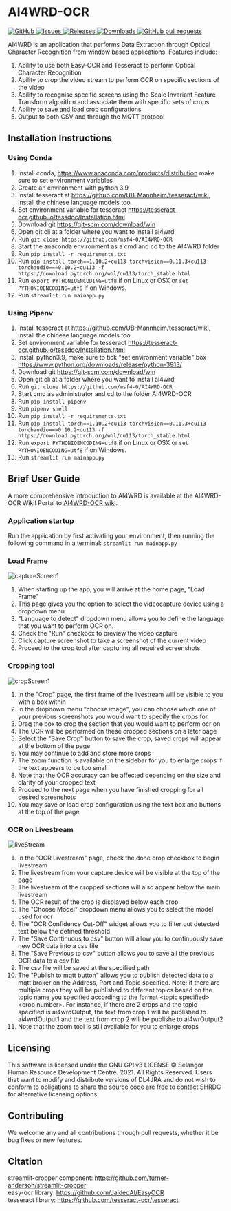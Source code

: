 # AI4WRD-OCR
<!-- omit in toc -->
<a href="https://github.com/msf4-0/AI4WRD-OCR/blob/main/LICENSE">
    <img alt="GitHub" src="https://img.shields.io/github/license/msf4-0/AI4WRD-OCR.svg?color=blue">
</a>
<a href="https://github.com/msf4-0/AI4WRD-OCR/issues">
      <img alt="Issues" src="https://img.shields.io/github/issues/msf4-0/AI4WRD-OCR?color=blue" />
</a>
<a href="https://github.com/msf4-0/AI4WRD-OCR/releases">
    <img alt="Releases" src="https://img.shields.io/github/release/msf4-0/AI4WRD-OCR?color=success" />
</a>
<a href="https://github.com/msf4-0/AI4WRD-OCR/releases">
    <img alt="Downloads" src="https://img.shields.io/github/downloads/msf4-0/AI4WRD-OCR/total.svg?color=success" />
</a>
<a href="https://github.com/msf4-0/AI4WRD-OCR/pulls">
    <img alt="GitHub pull requests" src="https://img.shields.io/github/issues-pr/msf4-0/AI4WRD-OCR?color=blue" />
</a>


AI4WRD is an application that performs Data Extraction through Optical Character Recognition from window based applications. Features include:
1. Ability to use both Easy-OCR and Tesseract to perform Optical Character Recognition
2. Ability to crop the video stream to perform OCR on specific sections of the video
3. Ability to recognise specific screens using the Scale Invariant Feature Transform algorithm and associate them with specific sets of crops
4. Ability to save and load crop configurations
5. Output to both CSV and through the MQTT protocol

## Installation Instructions 
### Using Conda
1. Install conda, https://www.anaconda.com/products/distribution make sure to set environment variables
2. Create an environment with python 3.9
3. Install tesseract at https://github.com/UB-Mannheim/tesseract/wiki, install the chinese language models too
4. Set environment variable for tesseract https://tesseract-ocr.github.io/tessdoc/Installation.html
5. Download git https://git-scm.com/download/win
6. Open git cli at a folder where you want to install ai4wrd
7. Run ```git clone https://github.com/msf4-0/AI4WRD-OCR```
8. Start the anaconda environment as a cmd and cd to the AI4WRD folder
9. Run ```pip install -r requirements.txt```
10. Run ```pip install torch==1.10.2+cu113 torchvision==0.11.3+cu113 torchaudio===0.10.2+cu113 -f https://download.pytorch.org/whl/cu113/torch_stable.html```
11. Run ```export PYTHONIOENCODING=utf8``` if on Linux or OSX or ```set PYTHONIOENCODING=utf8``` if on Windows.
12. Run ```streamlit run mainapp.py```

### Using Pipenv
1. Install tesseract at https://github.com/UB-Mannheim/tesseract/wiki, install the chinese language models too
2. Set environment variable for tesseract https://tesseract-ocr.github.io/tessdoc/Installation.html
3. Install python3.9, make sure to tick "set environment variable" box https://www.python.org/downloads/release/python-3913/
4. Download git https://git-scm.com/download/win
5. Open git cli at a folder where you want to install ai4wrd 
6. Run ```git clone https://github.com/msf4-0/AI4WRD-OCR```
7. Start cmd as administrator and cd to the folder AI4WRD-OCR
8. Run ```pip install pipenv```
9. Run ```pipenv shell```
10. Run ```pip install -r requirements.txt```
11. Run ```pip install torch==1.10.2+cu113 torchvision==0.11.3+cu113 torchaudio===0.10.2+cu113 -f https://download.pytorch.org/whl/cu113/torch_stable.html```
12. Run ```export PYTHONIOENCODING=utf8``` if on Linux or OSX or ```set PYTHONIOENCODING=utf8``` if on Windows.
13. Run ```streamlit run mainapp.py```


## Brief User Guide
A more comprehensive introduction to AI4WRD is available at the AI4WRD-OCR Wiki! Portal to [AI4WRD-OCR wiki](https://github.com/msf4-0/AI4WRD-OCR/wiki). 

### Application startup
Run the application by first activating your environment, then running the following command in a terminal: ```streamlit run mainapp.py```
### Load Frame
![captureScreen1](https://user-images.githubusercontent.com/72961684/177915062-fa9076e2-561d-4cb5-ab7a-9dc66065fbac.png)
1. When starting up the app, you will arrive at the home page, "Load Frame"
2. This page gives you the option to select the videocapture device using a dropdown menu
3. "Language to detect" dropdown menu allows you to define the language that you want to perform OCR on.
4. Check the "Run" checkbox to preview the video capture
5. Click capture screenshot to take a screenshot of the current video
6. Proceed to the crop tool after capturing all required screenshots

[//]: # (https://user-images.githubusercontent.com/99723226/154652833-6d167a30-0c73-4be0-9e6b-5a599fe437b6.mp4)

### Cropping tool

![cropScreen1](https://user-images.githubusercontent.com/72961684/177915070-c0756106-99c7-4f05-a35c-2098b2b6e883.png)
1. In the "Crop" page, the first frame of the livestream will be visible to you with a box within
2. In the dropdown menu "choose image", you can choose which one of your previous screenshots you would want to specify the crops for
3. Drag the box to crop the section that you would want to perform ocr on
4. The OCR will be performed on these cropped sections on a later page
5. Select the "Save Crop" button to save the crop, saved crops will appear at the bottom of the page 
6. You may continue to add and store more crops
7. The zoom function is available on the sidebar for you to enlarge crops if the text appears to be too small 
8. Note that the OCR accuracy can be affected depending on the size and clarity of your cropped text
9. Proceed to the next page when you have finished cropping for all desired screenshots
10. You may save or load crop configuration using the text box and buttons at the top of the page

[//]: # (https://user-images.githubusercontent.com/99723226/154652861-25c9a5d2-d991-4075-97f6-338b1e52baa7.mp4)


### OCR on Livestream

![liveStream](https://user-images.githubusercontent.com/72961684/177915077-95867da8-88cc-4d5e-9adf-a314602e72e4.png)
1. In the "OCR Livestream" page, check the done crop checkbox to begin livestream
2. The livestream from your capture device will be visible at the top of the page
3. The livestream of the cropped sections will also appear below the main livestream
4. The OCR result of the crop is displayed below each crop
5. The "Choose Model" dropdown menu allows you to select the model used for ocr
6. The "OCR Confidence Cut-Off" widget allows you to filter out detected text below the defined threshold 
7. The "Save Continuous to csv" button will allow you to continuously save new OCR data into a csv file
8. The "Save Previous to csv" button allows you to save all the previous OCR data to a csv file
9. The csv file will be saved at the specified path
10. The "Publish to mqtt button" allows you to publish detected data to a mqtt broker on the Address, Port and Topic specified. Note: if there are multiple crops they will be published to different topics based on the topic name you specified according to the format <topic specified\><crop number\>. For instance, if there are 2 crops and the topic specified is ai4wrdOutput, the text from crop 1 will be published to ai4wrdOutput1 and the text from crop 2 will be publishe to ai4wrOutput2
11. Note that the zoom tool is still available for you to enlarge crops

[//]: # (https://user-images.githubusercontent.com/99723226/154652921-c9522fd2-6df0-4b29-9992-6d93ef3d956a.mp4)

## Licensing
This software is licensed under the GNU GPLv3 LICENSE © Selangor Human Resource Development Centre. 2021. All Rights Reserved. Users that want to modify and distribute versions of DL4JRA and do not wish to conform to obligations to share the source code are free to contact SHRDC for alternative licensing options.

## Contributing
We welcome any and all contributions through pull requests, whether it be bug fixes or new features.

## Citation
streamlit-cropper component: https://github.com/turner-anderson/streamlit-cropper 
<br />
easy-ocr library: https://github.com/JaidedAI/EasyOCR
<br />
tesseract library: https://github.com/tesseract-ocr/tesseract





